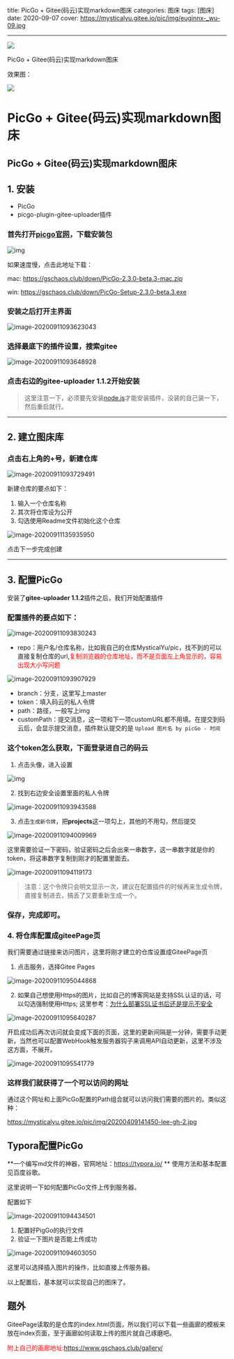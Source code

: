 



title: PicGo + Gitee(码云)实现markdown图床
categories: 图床
tags: [图床] 
date: 2020-09-07
cover: https://mysticalyu.gitee.io/pic/img/euginnx-_wu-09.jpg

---

![]( https://mysticalyu.gitee.io/pic/img/euginnx-_wu-09.jpg)



PicGo + Gitee(码云)实现markdown图床



<!-- more -->



效果图：

![](https://img-blog.csdnimg.cn/20200922214917671.gif#pic_center)

# PicGo + Gitee(码云)实现markdown图床

## PicGo + Gitee(码云)实现markdown图床

## 1. 安装

- PicGo
- picgo-plugin-gitee-uploader插件

### 首先打开[picgo官网](https://link.zhihu.com/?target=https%3A//github.com/Molunerfinn/PicGo)，下载安装包



![img](https://gitee.com/MysticalYu/pic/raw/master/hexo/v2-6a5d78ebb1910843ff4d2872580d21a5_720w.png)

如果速度慢，点击此地址下载：

mac:  https://gschaos.club/down/PicGo-2.3.0-beta.3-mac.zip

win:  https://gschaos.club/down/PicGo-Setup-2.3.0-beta.3.exe



### 安装之后打开主界面

![image-20200911093623043](https://gitee.com/MysticalYu/pic/raw/master/hexo/image-20200911093623043.png)



### 选择最底下的插件设置，搜索**gitee**



![image-20200911093648928](https://gitee.com/MysticalYu/pic/raw/master/hexo/image-20200911093648928.png)



### 点击右边的gitee-uploader 1.1.2开始安装

> 这里注意一下，必须要先安装[node.js](https://link.zhihu.com/?target=https%3A//nodejs.org/en/)才能安装插件，没装的自己装一下，然后重启就行。

------

## 2. 建立图床库

### 点击右上角的+号，新建仓库



![image-20200911093729491](https://gitee.com/MysticalYu/pic/raw/master/hexo/image-20200911093729491.png)



新建仓库的要点如下：

1.  输入一个仓库名称
2.  其次将仓库设为公开
3. 勾选使用Readme文件初始化这个仓库



![image-20200911135935950](https://gitee.com/MysticalYu/pic/raw/master/hexo/image-20200911135935950.png)

点击下一步完成创建

------

## 3. 配置PicGo

安装了**gitee-uploader 1.1.2**插件之后，我们开始配置插件

### 配置插件的要点如下：

![image-20200911093830243](https://gitee.com/MysticalYu/pic/raw/master/hexo/image-20200911093830243.png)

- repo：用户名/仓库名称，比如我自己的仓库MysticalYu/pic，找不到的可以直接复制仓库的url,<font color=red>复制浏览器的仓库地址，而不是页面左上角显示的，容易出现大小写问题</font>

![image-20200911093907929](https://gitee.com/MysticalYu/pic/raw/master/hexo/image-20200911093907929.png)

- branch：分支，这里写上master
- token：填入码云的私人令牌
- path：路径，一般写上img
- customPath：提交消息，这一项和下一项customURL都不用填。在提交到码云后，会显示提交消息，插件默认提交的是 `Upload 图片名 by picGo - 时间`

### 这个token怎么获取，下面登录进自己的码云

1. 点击头像，进入设置



![img](https://gitee.com/MysticalYu/pic/raw/master/hexo/v2-09207edcefff7852c91abcc3df3c5ba0_720w.png)

2. 找到右边安全设置里面的私人令牌



![image-20200911093943588](https://gitee.com/MysticalYu/pic/raw/master/hexo/image-20200911093943588.png)

3. 点击`生成新令牌`，把**projects**这一项勾上，其他的不用勾，然后提交

![image-20200911094009969](https://gitee.com/MysticalYu/pic/raw/master/hexo/image-20200911094009969.png)



这里需要验证一下密码，验证密码之后会出来一串数字，这一串数字就是你的token，将这串数字复制到刚才的配置里面去。

![image-20200911094119173](https://gitee.com/MysticalYu/pic/raw/master/hexo/image-20200911094119173.png)



> 注意：这个令牌只会明文显示一次，建议在配置插件的时候再来生成令牌，直接复制进去，搞丢了又要重新生成一个。



### 保存，完成即可。



### 4. 将仓库配置成giteePage页

我们需要通过链接来访问图片，这里将刚才建立的仓库设置成GiteePage页

1. 点击服务，选择Gitee Pages

![image-20200911095044868](https://gitee.com/MysticalYu/pic/raw/master/hexo/image-20200911095044868.png)



2. 如果自己想使用Https的图片，比如自己的博客网站是支持SSL认证的话，可以勾选强制使用Https;    这里参考：[为什么部署SSL证书后还是提示不安全](https://www.gschaos.club/%E4%B8%BA%E4%BB%80%E4%B9%88%E9%83%A8%E7%BD%B2SSL%E8%AF%81%E4%B9%A6%E5%90%8E%EF%BC%8C%E8%BF%98%E6%98%AF%E6%8F%90%E7%A4%BA%E4%B8%8D%E5%AE%89%E5%85%A8/)

![image-20200911095640287](https://gitee.com/MysticalYu/pic/raw/master/hexo/image-20200911095640287.png)



开启成功后再次访问就会变成下面的页面，这里的更新间隔是一分钟，需要手动更新，当然也可以配置WebHook触发服务器钩子来调用API自动更新，这里不涉及这方面，不展开。

![image-20200911095541779](https://gitee.com/MysticalYu/pic/raw/master/hexo/image-20200911095541779.png)

### 这样我们就获得了一个可以访问的网址

通过这个网址和上面PicGo配置的Path组合就可以访问我们需要的图片的。类似这种：

https://mysticalyu.gitee.io/pic/img/20200409141450-lee-gh-2.jpg



## Typora配置PicGo

**一个编写md文件的神器，官网地址：https://typora.io/ **  使用方法和基本配置见百度谷歌。

这里说明一下如何配置PicGo文件上传到服务器。

配置如下

![image-20200911094434501](https://gitee.com/MysticalYu/pic/raw/master/hexo/image-20200911094434501.png)



1. 配置好PigGo的执行文件
2. 验证一下图片是否能上传成功

![image-20200911094603050](https://gitee.com/MysticalYu/pic/raw/master/hexo/image-20200911094603050.png)



这里可以选择插入图片的操作，比如直接上传服务器。

以上配置后，基本就可以实现自己的图床了。



## 题外

GiteePage读取的是仓库的index.html页面，所以我们可以下载一些画廊的模板来放在index页面，至于画廊如何读取上传的图片就自己琢磨吧。

<font color=red>附上自己的画廊地址:https://www.gschaos.club/gallery/</font>